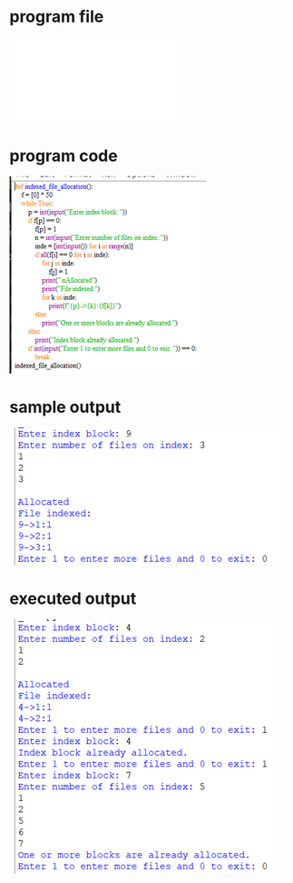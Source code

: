 
# program file
![program file](indexed_505.py)

# program code 
![program code](indexed_CODE_505.png)

# sample output
![sample output](indexed_IO_505.png)

# executed output
![executed output](indexed_EO_505.png)

